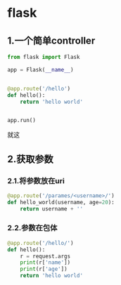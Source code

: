 # flask

## 1.一个简单controller
```python
from flask import Flask

app = Flask(__name__)


@app.route('/hello')
def hello():
    return 'hello world'


app.run()
```
就这

## 2.获取参数

### 2.1.将参数放在uri
```python
@app.route('/parames/<username>/')
def hello_world(username, age=20):
    return username + ''
```

### 2.2.参数在包体
```python
@app.route('/hello/')
def hello():
    r = request.args
    print(r['name'])
    print(r['age'])
    return 'hello world'
```